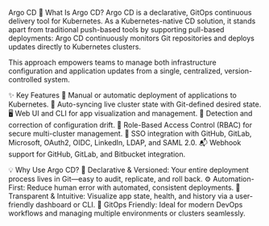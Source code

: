 Argo CD
📌 What Is Argo CD?
Argo CD is a declarative, GitOps continuous delivery tool for Kubernetes. As a Kubernetes-native CD solution, it stands apart from traditional push-based tools by supporting pull-based deployments: Argo CD continuously monitors Git repositories and deploys updates directly to Kubernetes clusters.

This approach empowers teams to manage both infrastructure configuration and application updates from a single, centralized, version-controlled system.

✨ Key Features
🔁 Manual or automatic deployment of applications to Kubernetes.
🔄 Auto-syncing live cluster state with Git-defined desired state.
🖥️ Web UI and CLI for app visualization and management.
🧠 Detection and correction of configuration drift.
🔐 Role-Based Access Control (RBAC) for secure multi-cluster management.
🔐 SSO integration with GitHub, GitLab, Microsoft, OAuth2, OIDC, LinkedIn, LDAP, and SAML 2.0.
📬 Webhook support for GitHub, GitLab, and Bitbucket integration.

💡 Why Use Argo CD?
🧾 Declarative & Versioned: Your entire deployment process lives in Git—easy to audit, replicate, and roll back.
⚙️ Automation-First: Reduce human error with automated, consistent deployments.
👀 Transparent & Intuitive: Visualize app state, health, and history via a user-friendly dashboard or CLI.
🔁 GitOps Friendly: Ideal for modern DevOps workflows and managing multiple environments or clusters seamlessly.


